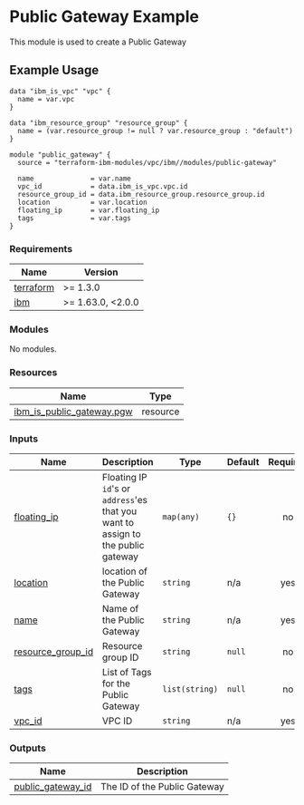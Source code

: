 # Public Gateway Example

This module is used to create a Public Gateway

## Example Usage
```
data "ibm_is_vpc" "vpc" {
  name = var.vpc
}

data "ibm_resource_group" "resource_group" {
  name = (var.resource_group != null ? var.resource_group : "default")
}

module "public_gateway" {
  source = "terraform-ibm-modules/vpc/ibm//modules/public-gateway"

  name              = var.name
  vpc_id            = data.ibm_is_vpc.vpc.id
  resource_group_id = data.ibm_resource_group.resource_group.id
  location          = var.location
  floating_ip       = var.floating_ip
  tags              = var.tags
}
```

<!-- BEGINNING OF PRE-COMMIT-TERRAFORM DOCS HOOK -->
### Requirements

| Name | Version |
|------|---------|
| <a name="requirement_terraform"></a> [terraform](#requirement\_terraform) | >= 1.3.0 |
| <a name="requirement_ibm"></a> [ibm](#requirement\_ibm) | >= 1.63.0, <2.0.0 |

### Modules

No modules.

### Resources

| Name | Type |
|------|------|
| [ibm_is_public_gateway.pgw](https://registry.terraform.io/providers/IBM-Cloud/ibm/latest/docs/resources/is_public_gateway) | resource |

### Inputs

| Name | Description | Type | Default | Required |
|------|-------------|------|---------|:--------:|
| <a name="input_floating_ip"></a> [floating\_ip](#input\_floating\_ip) | Floating IP `id`'s or `address`'es that you want to assign to the public gateway | `map(any)` | `{}` | no |
| <a name="input_location"></a> [location](#input\_location) | location of the Public Gateway | `string` | n/a | yes |
| <a name="input_name"></a> [name](#input\_name) | Name of the Public Gateway | `string` | n/a | yes |
| <a name="input_resource_group_id"></a> [resource\_group\_id](#input\_resource\_group\_id) | Resource group ID | `string` | `null` | no |
| <a name="input_tags"></a> [tags](#input\_tags) | List of Tags for the Public Gateway | `list(string)` | `null` | no |
| <a name="input_vpc_id"></a> [vpc\_id](#input\_vpc\_id) | VPC ID | `string` | n/a | yes |

### Outputs

| Name | Description |
|------|-------------|
| <a name="output_public_gateway_id"></a> [public\_gateway\_id](#output\_public\_gateway\_id) | The ID of the Public Gateway |
<!-- END OF PRE-COMMIT-TERRAFORM DOCS HOOK -->
